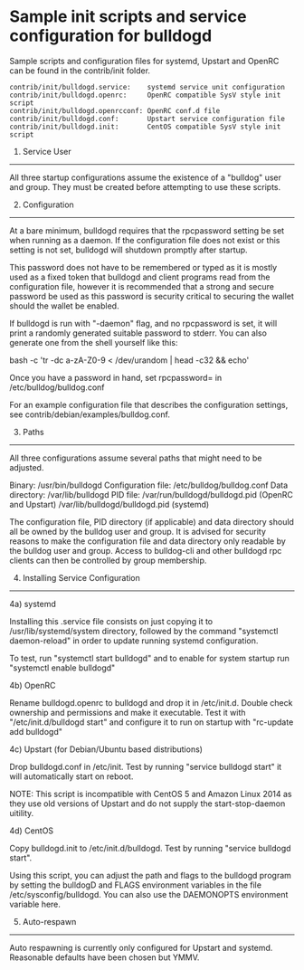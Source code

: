 Sample init scripts and service configuration for bulldogd
==========================================================

Sample scripts and configuration files for systemd, Upstart and OpenRC
can be found in the contrib/init folder.

    contrib/init/bulldogd.service:    systemd service unit configuration
    contrib/init/bulldogd.openrc:     OpenRC compatible SysV style init script
    contrib/init/bulldogd.openrcconf: OpenRC conf.d file
    contrib/init/bulldogd.conf:       Upstart service configuration file
    contrib/init/bulldogd.init:       CentOS compatible SysV style init script

1. Service User
---------------------------------

All three startup configurations assume the existence of a "bulldog" user
and group.  They must be created before attempting to use these scripts.

2. Configuration
---------------------------------

At a bare minimum, bulldogd requires that the rpcpassword setting be set
when running as a daemon.  If the configuration file does not exist or this
setting is not set, bulldogd will shutdown promptly after startup.

This password does not have to be remembered or typed as it is mostly used
as a fixed token that bulldogd and client programs read from the configuration
file, however it is recommended that a strong and secure password be used
as this password is security critical to securing the wallet should the
wallet be enabled.

If bulldogd is run with "-daemon" flag, and no rpcpassword is set, it will
print a randomly generated suitable password to stderr.  You can also
generate one from the shell yourself like this:

bash -c 'tr -dc a-zA-Z0-9 < /dev/urandom | head -c32 && echo'

Once you have a password in hand, set rpcpassword= in /etc/bulldog/bulldog.conf

For an example configuration file that describes the configuration settings,
see contrib/debian/examples/bulldog.conf.

3. Paths
---------------------------------

All three configurations assume several paths that might need to be adjusted.

Binary:              /usr/bin/bulldogd
Configuration file:  /etc/bulldog/bulldog.conf
Data directory:      /var/lib/bulldogd
PID file:            /var/run/bulldogd/bulldogd.pid (OpenRC and Upstart)
                     /var/lib/bulldogd/bulldogd.pid (systemd)

The configuration file, PID directory (if applicable) and data directory
should all be owned by the bulldog user and group.  It is advised for security
reasons to make the configuration file and data directory only readable by the
bulldog user and group.  Access to bulldog-cli and other bulldogd rpc clients
can then be controlled by group membership.

4. Installing Service Configuration
-----------------------------------

4a) systemd

Installing this .service file consists on just copying it to
/usr/lib/systemd/system directory, followed by the command
"systemctl daemon-reload" in order to update running systemd configuration.

To test, run "systemctl start bulldogd" and to enable for system startup run
"systemctl enable bulldogd"

4b) OpenRC

Rename bulldogd.openrc to bulldogd and drop it in /etc/init.d.  Double
check ownership and permissions and make it executable.  Test it with
"/etc/init.d/bulldogd start" and configure it to run on startup with
"rc-update add bulldogd"

4c) Upstart (for Debian/Ubuntu based distributions)

Drop bulldogd.conf in /etc/init.  Test by running "service bulldogd start"
it will automatically start on reboot.

NOTE: This script is incompatible with CentOS 5 and Amazon Linux 2014 as they
use old versions of Upstart and do not supply the start-stop-daemon uitility.

4d) CentOS

Copy bulldogd.init to /etc/init.d/bulldogd. Test by running "service bulldogd start".

Using this script, you can adjust the path and flags to the bulldogd program by
setting the bulldogD and FLAGS environment variables in the file
/etc/sysconfig/bulldogd. You can also use the DAEMONOPTS environment variable here.

5. Auto-respawn
-----------------------------------

Auto respawning is currently only configured for Upstart and systemd.
Reasonable defaults have been chosen but YMMV.
